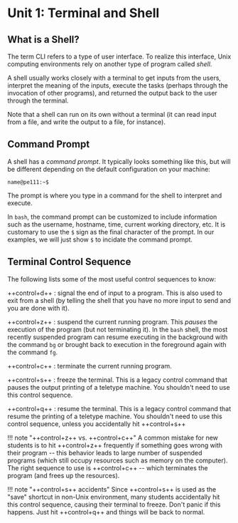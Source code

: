 # Unit 1: Terminal and Shell

## What is a Shell?

The term CLI refers to a type of user interface. To realize this interface, Unix
computing environments rely on another type of program called _shell_.

A shell usually works closely with a terminal to get inputs from the users,
interpret the meaning of the inputs, execute the tasks (perhaps through the
invocation of other programs), and returned the output back to the user through
the terminal.

Note that a shell can run on its own without a terminal (it can read input from
a file, and write the output to a file, for instance).

## Command Prompt

A shell has a _command prompt_. It typically looks something like this, but will
be different depending on the default configuration on your machine:

```
name@pe111:~$
```

The prompt is where you type in a command for the shell to interpret and
execute.

In `bash`, the command prompt can be customized to include information such as
the username, hostname, time, current working directory, etc. It is customary to
use the `$` sign as the final character of the prompt. In our examples, we will
just show `$` to incidate the command prompt.

## Terminal Control Sequence

The following lists some of the most useful control sequences to know:

++control+d++ : signal the end of input to a program. This is also used to exit
from a shell (by telling the shell that you have no more input to send and you
are done with it).

++control+z++ : suspend the current running program. This _pauses_ the execution
of the program (but not terminating it). In the `bash` shell, the most recently
suspended program can resume executing in the background with the command `bg`
or brought back to execution in the foreground again with the command `fg`.

++control+c++ : terminate the current running program.

++control+s++ : freeze the terminal. This is a legacy control command that
pauses the output printing of a teletype machine. You shouldn't need to use this
control sequence.

++control+q++ : resume the terminal. This is a legacy control command that
resume the printing of a teletype machine. You shouldn't need to use this
control sequence, unless you accidentally hit ++control+s++

!!! note "++control+z++ vs. ++control+c++" A common mistake for new students is
to hit ++control+z++ frequently if something goes wrong with their program --
this behavior leads to large number of suspended programs (which still occupy
resources such as memory on the computer). The right sequence to use is
++control+c++ -- which terminates the program (and frees up the resources).

!!! note "++control+s++ accidents" Since ++control+s++ is used as the "save"
shortcut in non-Unix environment, many students accidentally hit this control
sequence, causing their terminal to freeze. Don't panic if this happens. Just
hit ++control+q++ and things will be back to normal.
